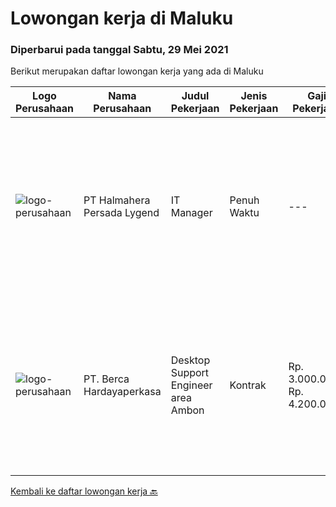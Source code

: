 
  # Lowongan kerja di Maluku

  ### Diperbarui pada tanggal Sabtu, 29 Mei 2021

  Berikut merupakan daftar lowongan kerja yang ada di Maluku

  |Logo Perusahaan | Nama Perusahaan | Judul Pekerjaan | Jenis Pekerjaan | Gaji Pekerjaan | Lokasi | Deskripsi | Tanggal diunggah | Pranala |
  | -------------- | --------------- | --------------- | --------- | --------- | -------------- | ------- | ----------- | ----------- |
  |![logo-perusahaan](https://us.123rf.com/450wm/pavelstasevich/pavelstasevich1811/pavelstasevich181101027/112815900-stock-vector-no-image-available-icon-flat-vector.jpg?ver=6)|PT Halmahera Persada Lygend|IT Manager|Penuh Waktu|---|Halmahera|Memimpin Team IT di Site dan berkoordinasi dengan IT Pusat Mensukseskan semua program kerja yang ada, sesuai dengan blueprint dari Pusat Memastikan...|Selasa, 25 Mei 2021|https://www.jobstreet.co.id/id/job/it-manager-3537883?token=0~8214e714-428c-43d7-8796-d1ffe08f598f&sectionRank=1&jobId=jobstreet-id-job-3537883|
|![logo-perusahaan](https://image-service-cdn.seek.com.au/0c900ac2b5b1a2cf9bee651ce5d069e68ff14c92/ee4dce1061f3f616224767ad58cb2fc751b8d2dc)|PT. Berca Hardayaperkasa|Desktop Support Engineer area Ambon|Kontrak|Rp. 3.000.000-Rp. 4.200.000|Ambon|Delivery the implementation and provide PC, Printer, and Networking. Analyze and diagnose technical issues and give fast problem resolution Technical...|Rabu, 19 Mei 2021|https://www.jobstreet.co.id/id/job/desktop-support-engineer-area-ambon-3523416?token=0~8214e714-428c-43d7-8796-d1ffe08f598f&sectionRank=2&jobId=jobstreet-id-job-3523416|


  [Kembali ke daftar lowongan kerja 🔙](../README.md#daftar-lowongan-kerja)
  